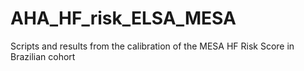 # AHA_HF_risk_ELSA_MESA
Scripts and results from the calibration of the MESA HF Risk Score in Brazilian cohort
